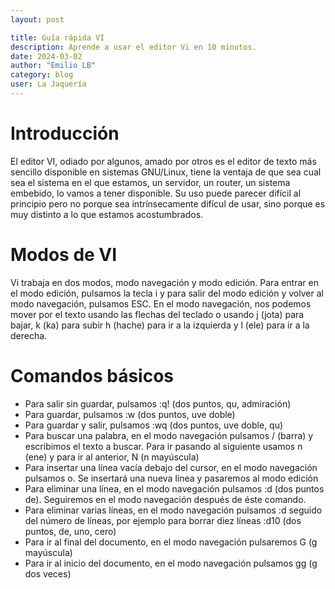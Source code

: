 ```yaml
---
layout: post

title: Guía rápida VI
description: Aprende a usar el editor Vi en 10 minutos.
date: 2024-03-02
author: "Emilio LB"
category: blog
user: La Jaquería
---
```


# Introducción
El editor VI, odiado por algunos, amado por otros es el editor de texto más sencillo disponible en sistemas GNU/Linux, tiene la ventaja de que sea 
cual sea el sistema en el que estamos, un servidor, un router, un sistema embebido, lo vamos a tener disponible. Su uso puede parecer difícil al principio 
pero no porque sea intrínsecamente difícul de usar, sino porque es muy distinto a lo que estamos acostumbrados.

# Modos de VI
Vi trabaja en dos modos, modo navegación y modo edición. Para entrar en el modo edición, pulsamos la tecla i y para salir del modo edición y volver 
al modo navegación, pulsamos ESC. En el modo navegación, nos podemos mover por el texto usando las flechas del teclado o usando j (jota) para bajar, k (ka) para subir 
h (hache) para ir a la izquierda y l (ele) para ir a la derecha.

# Comandos básicos
* Para salir sin guardar, pulsamos :q! (dos puntos, qu, admiración)
* Para guardar, pulsamos :w (dos puntos, uve doble)
* Para guardar y salir, pulsamos :wq (dos puntos, uve doble, qu)
* Para buscar una palabra, en el modo navegación pulsamos / (barra) y escribimos el texto a buscar. Para ir pasando al siguiente usamos n (ene) y para ir 
al anterior, N (n mayúscula)
* Para insertar una línea vacía debajo del cursor, en el modo navegación pulsamos o. Se insertará una nueva línea y pasaremos al modo edición
* Para eliminar una línea, en el modo navegación pulsamos :d (dos puntos de). Seguiremos en el modo navegación después de éste comando.
* Para eliminar varias líneas, en el modo navegación pulsamos :d seguido del número de líneas, por ejemplo 
para borrar diez líneas :d10 (dos puntos, de, uno, cero)
* Para ir al final del documento, en el modo navegación pulsaremos G (g mayúscula)
* Para ir al inicio del documento, en el modo navegación pulsamos gg (g dos veces)
